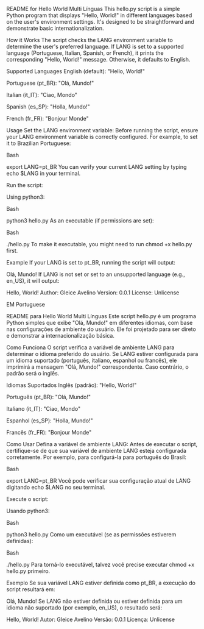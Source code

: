 README for Hello World Multi Línguas
This hello.py script is a simple Python program that displays "Hello, World!" in different languages based on the user's environment settings. It's designed to be straightforward and demonstrate basic internationalization.

How it Works
The script checks the LANG environment variable to determine the user's preferred language. If LANG is set to a supported language (Portuguese, Italian, Spanish, or French), it prints the corresponding "Hello, World!" message. Otherwise, it defaults to English.

Supported Languages
English (default): "Hello, World!"

Portuguese (pt_BR): "Olá, Mundo!"

Italian (it_IT): "Ciao, Mondo"

Spanish (es_SP): "Holla, Mundo!"

French (fr_FR): "Bonjour Monde"

Usage
Set the LANG environment variable:
Before running the script, ensure your LANG environment variable is correctly configured. For example, to set it to Brazilian Portuguese:

Bash

export LANG=pt_BR
You can verify your current LANG setting by typing echo $LANG in your terminal.

Run the script:

Using python3:

Bash

python3 hello.py
As an executable (if permissions are set):

Bash

./hello.py
To make it executable, you might need to run chmod +x hello.py first.

Example
If your LANG is set to pt_BR, running the script will output:

Olá, Mundo!
If LANG is not set or set to an unsupported language (e.g., en_US), it will output:

Hello, World!
Author: Gleice Avelino
Version: 0.0.1
License: Unlicense

EM Portuguese

README para Hello World Multi Línguas
Este script hello.py é um programa Python simples que exibe "Olá, Mundo!" em diferentes idiomas, com base nas configurações de ambiente do usuário. Ele foi projetado para ser direto e demonstrar a internacionalização básica.

Como Funciona
O script verifica a variável de ambiente LANG para determinar o idioma preferido do usuário. Se LANG estiver configurada para um idioma suportado (português, italiano, espanhol ou francês), ele imprimirá a mensagem "Olá, Mundo!" correspondente. Caso contrário, o padrão será o inglês.

Idiomas Suportados
Inglês (padrão): "Hello, World!"

Português (pt_BR): "Olá, Mundo!"

Italiano (it_IT): "Ciao, Mondo"

Espanhol (es_SP): "Holla, Mundo!"

Francês (fr_FR): "Bonjour Monde"

Como Usar
Defina a variável de ambiente LANG:
Antes de executar o script, certifique-se de que sua variável de ambiente LANG esteja configurada corretamente. Por exemplo, para configurá-la para português do Brasil:

Bash

export LANG=pt_BR
Você pode verificar sua configuração atual de LANG digitando echo $LANG no seu terminal.

Execute o script:

Usando python3:

Bash

python3 hello.py
Como um executável (se as permissões estiverem definidas):

Bash

./hello.py
Para torná-lo executável, talvez você precise executar chmod +x hello.py primeiro.

Exemplo
Se sua variável LANG estiver definida como pt_BR, a execução do script resultará em:

Olá, Mundo!
Se LANG não estiver definida ou estiver definida para um idioma não suportado (por exemplo, en_US), o resultado será:

Hello, World!
Autor: Gleice Avelino
Versão: 0.0.1
Licença: Unlicense
